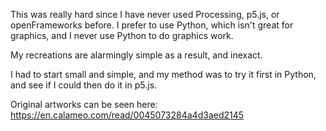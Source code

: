 This was really hard since I have never used Processing, p5.js, or openFrameworks before. 
I prefer to use Python, which isn't great for graphics, and I never use Python to do graphics work. 

My recreations are alarmingly simple as a result, and inexact. 

I had to start small and simple, and my method was to try it first in Python, and see if I could then do it in p5.js. 

Original artworks can be seen here: https://en.calameo.com/read/0045073284a4d3aed2145

